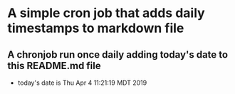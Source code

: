 A simple cron job that adds daily timestamps to markdown file
============================================================
## A chronjob run once daily adding today's date to this README.md file
* today's date is Thu Apr  4 11:21:19 MDT 2019
